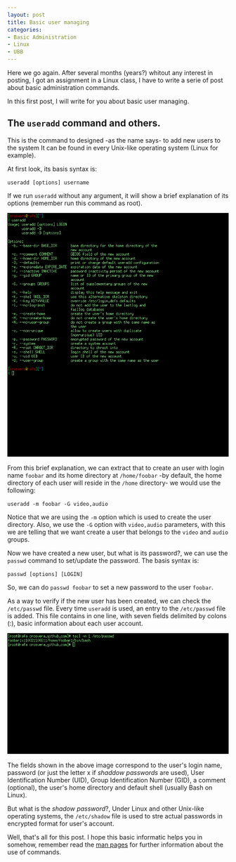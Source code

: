 ```yaml
---
layout: post
title: Basic user managing
categories:
- Basic Administration
- Linux
- UBB
---
```


Here we go again. After several months (years?) whitout any interest in posting,
I got an assignment in a Linux class, I have to write a serie of post about
basic administration commands.

In this first post, I will write for you about basic user managing.


## The `useradd` command and others.
This is the command to designed -as the name says- to add new users to the system
It can be found in every Unix-like operating system (Linux for example).

At first look, its basis syntax is:

    useradd [options] username

If we run `useradd` without any argument, it will show a brief explanation of its
options (remember run this command as root).

![Running useradd without parameters](/basic_admin_images/01.png)

From this brief explanation, we can extract that to create an user with login name
`foobar` and its home directory at `/home/foobar` -by default, the home directory
of each user will reside in the `/home` directory- we would use the following:

    useradd -m foobar -G video,audio

Notice that we are using the `-m` option which is used to create the user directory.
Also, we use the `-G` option with `video,audio` parameters, with this we are telling
that we want create a user that belongs to the `video` and `audio` groups.

Now we have created a new user, but what is its password?, we can use the `passwd`
command to set/update the password. The basis syntax is:

    passwd [options] [LOGIN]

So, we can do `passwd foobar` to set a new password to the user `foobar`.

As a way to verify if the new user has been created, we can check the `/etc/passwd`
file. Every time `useradd` is used, an entry to the `/etc/passwd` file is added.
This file contains in one line, with seven fields delimited by colons (:), basic
information about each user account.

![The last line of a /etc/passwd  file](/basic_admin_images/02.png)

The fields shown in the above image correspond to the user's login name, password
(or just the letter x if _shaddow passwords_ are used), User Identification Number 
(UID), Group Identification Number (GID), a comment (optional), the user's home
directory and default shell (usually Bash on Linux).

But what is the _shadow password_?, Under Linux and other Unix-like operating systems,
the `/etc/shadow` file is used to stre actual passwords in encrypted format for user's
account.

Well, that's all for this post. I hope this basic informatic helps you in somehow, remember
read the [man pages][1] for further information about the use of commands.


[1]: http://linux.die.net/man/
